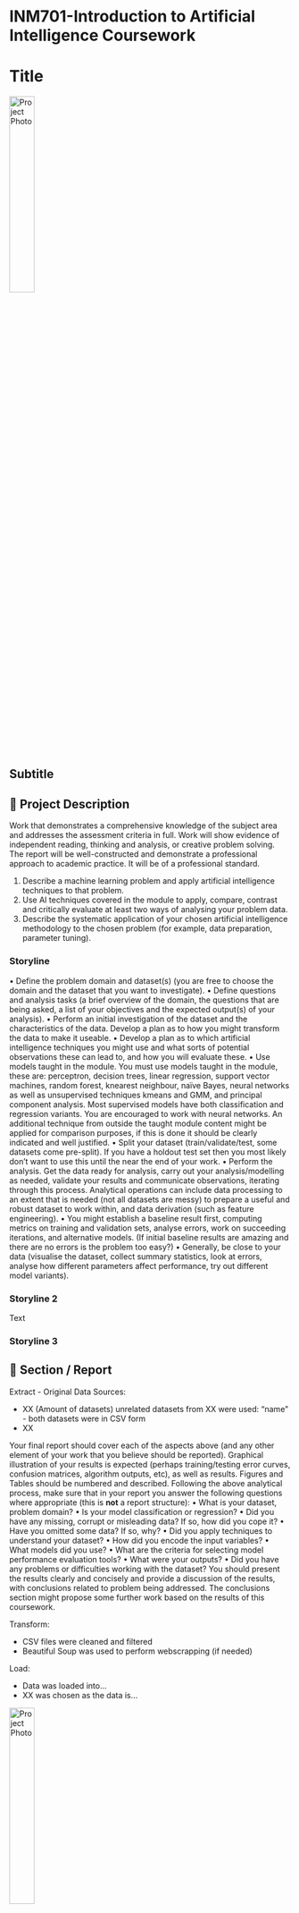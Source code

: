 # INM701-Introduction to Artificial Intelligence Coursework

# Title 
<img src="https://github.com/rita-s/INM701-Introduction-to-AI/.png" alt="Project Photo" title="Project Photo" width="30%">

## Subtitle

## 📝 Project Description

Work that demonstrates a comprehensive
knowledge of the subject area and addresses the assessment criteria in full. Work will show
evidence of independent reading, thinking and analysis, or creative problem solving. The report
will be well-constructed and demonstrate a professional approach to academic practice. It will
be of a professional standard.

1. Describe a machine learning problem and apply artificial intelligence techniques to that
problem.
2. Use AI techniques covered in the module to apply, compare, contrast and critically evaluate
at least two ways of analysing your problem data.
3. Describe the systematic application of your chosen artificial intelligence methodology to
the chosen problem (for example, data preparation, parameter tuning).

### Storyline

• Define the problem domain and dataset(s) (you are free to choose the domain and the
dataset that you want to investigate).
• Define questions and analysis tasks (a brief overview of the domain, the questions that
are being asked, a list of your objectives and the expected output(s) of your analysis).
• Perform an initial investigation of the dataset and the characteristics of the data. Develop
a plan as to how you might transform the data to make it useable.
• Develop a plan as to which artificial intelligence techniques you might use and what sorts
of potential observations these can lead to, and how you will evaluate these.
• Use models taught in the module. You must use models taught in the module, these are:
perceptron, decision trees, linear regression, support vector machines, random forest, knearest neighbour, naïve Bayes, neural networks as well as unsupervised techniques kmeans and GMM, and principal component analysis. Most supervised models have both
classification and regression variants. You are encouraged to work with neural networks.
An additional technique from outside the taught module content might be applied for
comparison purposes, if this is done it should be clearly indicated and well justified.
• Split your dataset (train/validate/test, some datasets come pre-split). If you have a holdout
test set then you most likely don’t want to use this until the near the end of your work.
• Perform the analysis. Get the data ready for analysis, carry out your analysis/modelling
as needed, validate your results and communicate observations, iterating through this
process. Analytical operations can include data processing to an extent that is needed
(not all datasets are messy) to prepare a useful and robust dataset to work within, and data
derivation (such as feature engineering).
• You might establish a baseline result first, computing metrics on training and validation
sets, analyse errors, work on succeeding iterations, and alternative models. (If initial
baseline results are amazing and there are no errors is the problem too easy?)
• Generally, be close to your data (visualise the dataset, collect summary statistics, look at
errors, analyse how different parameters affect performance, try out different model
variants).


### Storyline 2
Text

### Storyline 3

## 💼 Section / Report
Extract - Original Data Sources:
* XX (Amount of datasets) unrelated datasets from XX were used: “name" - both datasets were in CSV form
* XX

Your final report should cover each of the aspects above (and any other element of your work
that you believe should be reported). Graphical illustration of your results is expected (perhaps
training/testing error curves, confusion matrices, algorithm outputs, etc), as well as results.
Figures and Tables should be numbered and described. Following the above analytical
process, make sure that in your report you answer the following questions where appropriate
(this is **not** a report structure):
• What is your dataset, problem domain?
• Is your model classification or regression?
• Did you have any missing, corrupt or misleading data? If so, how did you cope it?
• Have you omitted some data? If so, why?
• Did you apply techniques to understand your dataset?
• How did you encode the input variables?
• What models did you use?
• What are the criteria for selecting model performance evaluation tools?
• What were your outputs?
• Did you have any problems or difficulties working with the dataset?
You should present the results clearly and concisely and provide a discussion of the results,
with conclusions related to problem being addressed. The conclusions section might propose
some further work based on the results of this coursework.

Transform:
* CSV files were cleaned and filtered
* Beautiful Soup was used to perform webscrapping (if needed)

Load:
* Data was loaded into...
* XX was chosen as the data is...
<img src="https://github.com/rita-s/INM701-Introduction-to-AI/.png" alt="Project Photo" title="Project Photo" width="30%">

## 📚 References:
1. A
2. B
3. C

